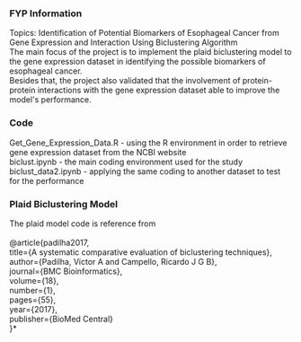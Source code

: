 ### FYP Information
Topics: Identification of Potential Biomarkers of Esophageal Cancer from Gene Expression and Interaction Using Biclustering Algorithm <br>
The main focus of the project is to implement the plaid biclustering model to the gene expression dataset in identifying the possible biomarkers of esophageal cancer. <br>
Besides that, the project also validated that the involvement of protein-protein interactions with the gene expression dataset able to improve the model's performance. <br>

### Code
Get_Gene_Expression_Data.R - using the R environment in order to retrieve gene expression dataset from the NCBI website<br>
biclust.ipynb - the main coding environment used for the study<br>
biclust_data2.ipynb - applying the same coding to another dataset to test for the performance

### **Plaid Biclustering Model**
The plaid model code is reference from <br><br>
@article{padilha2017, <br>
  title={A systematic comparative evaluation of biclustering techniques}, <br>
  author={Padilha, Victor A and Campello, Ricardo J G B}, <br>
  journal={BMC Bioinformatics}, <br>
  volume={18}, <br>
  number={1}, <br>
  pages={55}, <br>
  year={2017}, <br>
  publisher={BioMed Central} <br>
}*
